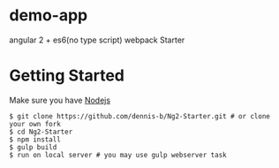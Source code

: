 # demo-app
angular 2 + es6(no type script) webpack Starter

# Getting Started
Make sure you have [Nodejs](https://nodejs.org/)

```
$ git clone https://github.com/dennis-b/Ng2-Starter.git # or clone your own fork
$ cd Ng2-Starter
$ npm install
$ gulp build
$ run on local server # you may use gulp webserver task
```
